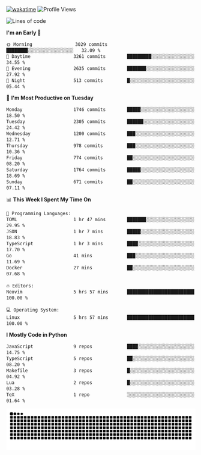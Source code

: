 [![wakatime](https://wakatime.com/badge/user/b920b284-3cde-4cd4-b72e-f7f22d050b16.svg)](https://wakatime.com/@b920b284-3cde-4cd4-b72e-f7f22d050b16)
![Profile Views](http://img.shields.io/badge/Profile%20Views-4586-blue)
<!--START_SECTION:waka-->
![Lines of code](https://img.shields.io/badge/From%20Hello%20World%20I%27ve%20Written-6.9%20million%20lines%20of%20code-blue)

**I'm an Early 🐤** 

```text
🌞 Morning                3029 commits        ████████░░░░░░░░░░░░░░░░░   32.09 % 
🌆 Daytime                3261 commits        █████████░░░░░░░░░░░░░░░░   34.55 % 
🌃 Evening                2635 commits        ███████░░░░░░░░░░░░░░░░░░   27.92 % 
🌙 Night                  513 commits         █░░░░░░░░░░░░░░░░░░░░░░░░   05.44 % 
```
📅 **I'm Most Productive on Tuesday** 

```text
Monday                   1746 commits        █████░░░░░░░░░░░░░░░░░░░░   18.50 % 
Tuesday                  2305 commits        ██████░░░░░░░░░░░░░░░░░░░   24.42 % 
Wednesday                1200 commits        ███░░░░░░░░░░░░░░░░░░░░░░   12.71 % 
Thursday                 978 commits         ███░░░░░░░░░░░░░░░░░░░░░░   10.36 % 
Friday                   774 commits         ██░░░░░░░░░░░░░░░░░░░░░░░   08.20 % 
Saturday                 1764 commits        █████░░░░░░░░░░░░░░░░░░░░   18.69 % 
Sunday                   671 commits         ██░░░░░░░░░░░░░░░░░░░░░░░   07.11 % 
```


📊 **This Week I Spent My Time On** 

```text
💬 Programming Languages: 
TOML                     1 hr 47 mins        ███████░░░░░░░░░░░░░░░░░░   29.95 % 
JSON                     1 hr 7 mins         █████░░░░░░░░░░░░░░░░░░░░   18.83 % 
TypeScript               1 hr 3 mins         ████░░░░░░░░░░░░░░░░░░░░░   17.70 % 
Go                       41 mins             ███░░░░░░░░░░░░░░░░░░░░░░   11.69 % 
Docker                   27 mins             ██░░░░░░░░░░░░░░░░░░░░░░░   07.68 % 

🔥 Editors: 
Neovim                   5 hrs 57 mins       █████████████████████████   100.00 % 

💻 Operating System: 
Linux                    5 hrs 57 mins       █████████████████████████   100.00 % 
```

**I Mostly Code in Python** 

```text
JavaScript               9 repos             ████░░░░░░░░░░░░░░░░░░░░░   14.75 % 
TypeScript               5 repos             ██░░░░░░░░░░░░░░░░░░░░░░░   08.20 % 
Makefile                 3 repos             █░░░░░░░░░░░░░░░░░░░░░░░░   04.92 % 
Lua                      2 repos             █░░░░░░░░░░░░░░░░░░░░░░░░   03.28 % 
TeX                      1 repo              ░░░░░░░░░░░░░░░░░░░░░░░░░   01.64 % 
```




<!--END_SECTION:waka-->
![Snake animation](https://raw.githubusercontent.com/timmypidashev/timmypidashev/main/commits.svg)
